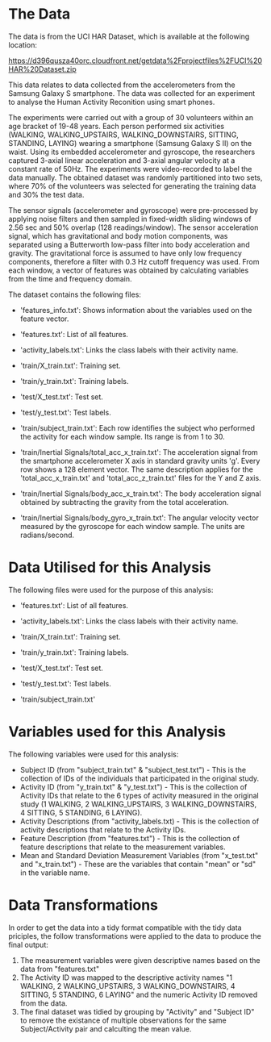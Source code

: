 # The Data

The data is from the UCI HAR Dataset, which is available at the following location:

https://d396qusza40orc.cloudfront.net/getdata%2Fprojectfiles%2FUCI%20HAR%20Dataset.zip

This data relates to data collected from the accelerometers from the Samsung Galaxy S smartphone. The data was collected for an experiment to analyse the Human Activity Reconition using smart phones.

The experiments were carried out with a group of 30 volunteers within an age bracket of 19-48 years. Each person performed six activities (WALKING, WALKING_UPSTAIRS, WALKING_DOWNSTAIRS, SITTING, STANDING, LAYING) wearing a smartphone (Samsung Galaxy S II) on the waist. Using its embedded accelerometer and gyroscope, the researchers captured 3-axial linear acceleration and 3-axial angular velocity at a constant rate of 50Hz. The experiments were video-recorded to label the data manually. The obtained dataset was randomly partitioned into two sets, where 70% of the volunteers was selected for generating the training data and 30% the test data. 

The sensor signals (accelerometer and gyroscope) were pre-processed by applying noise filters and then sampled in fixed-width sliding windows of 2.56 sec and 50% overlap (128 readings/window). The sensor acceleration signal, which has gravitational and body motion components, was separated using a Butterworth low-pass filter into body acceleration and gravity. The gravitational force is assumed to have only low frequency components, therefore a filter with 0.3 Hz cutoff frequency was used. From each window, a vector of features was obtained by calculating variables from the time and frequency domain.

The dataset contains the following files:

- 'features_info.txt': Shows information about the variables used on the feature vector.

- 'features.txt': List of all features.

- 'activity_labels.txt': Links the class labels with their activity name.

- 'train/X_train.txt': Training set.

- 'train/y_train.txt': Training labels.

- 'test/X_test.txt': Test set.

- 'test/y_test.txt': Test labels.

- 'train/subject_train.txt': Each row identifies the subject who performed the activity for each window sample. Its range is from 1 to 30. 

- 'train/Inertial Signals/total_acc_x_train.txt': The acceleration signal from the smartphone accelerometer X axis in standard gravity units 'g'. Every row shows a 128 element vector. The same description applies for the 'total_acc_x_train.txt' and 'total_acc_z_train.txt' files for the Y and Z axis. 

- 'train/Inertial Signals/body_acc_x_train.txt': The body acceleration signal obtained by subtracting the gravity from the total acceleration. 

- 'train/Inertial Signals/body_gyro_x_train.txt': The angular velocity vector measured by the gyroscope for each window sample. The units are radians/second. 

# Data Utilised for this Analysis

The following files were used for the purpose of this analysis:

- 'features.txt': List of all features.

- 'activity_labels.txt': Links the class labels with their activity name.

- 'train/X_train.txt': Training set.

- 'train/y_train.txt': Training labels.

- 'test/X_test.txt': Test set.

- 'test/y_test.txt': Test labels.

- 'train/subject_train.txt'

# Variables used for this Analysis

The following variables were used for this analysis:

- Subject ID (from "subject_train.txt" & "subject_test.txt")  - This is the collection of IDs of the individuals that participated in the original study.
- Activity ID (from "y_train.txt" & "y_test.txt") - This is the collection of Activity IDs that relate to the 6 types of activity measured in the original study (1 WALKING, 2 WALKING_UPSTAIRS, 3 WALKING_DOWNSTAIRS, 4 SITTING, 5 STANDING, 6 LAYING).
- Activity Descriptions (from "activity_labels.txt) - This is the collection of activity descriptions that relate to the Activity IDs.
- Feature Description (from "features.txt") - This is the collection of feature descriptions that relate to the measurement variables.
- Mean and Standard Deviation Measurement Variables (from "x_test.txt" and "x_train.txt") - These are the variables that contain "mean" or "sd" in the variable name.

# Data Transformations

In order to get the data into a tidy format compatible with the tidy data priciples, the follow transformations were applied to the data to produce the final output:

1. The measurement variables were given descriptive names based on the data from "features.txt"
2. The Activity ID was mapped to the descriptive activity names "1 WALKING, 2 WALKING_UPSTAIRS, 3 WALKING_DOWNSTAIRS, 4 SITTING, 5 STANDING, 6 LAYING" and the numeric Activity ID removed from the data.
3. The final dataset was tidied by grouping by "Activity" and "Subject ID" to remove the existance of multiple observations for the same Subject/Activity pair and calculting the mean value.
